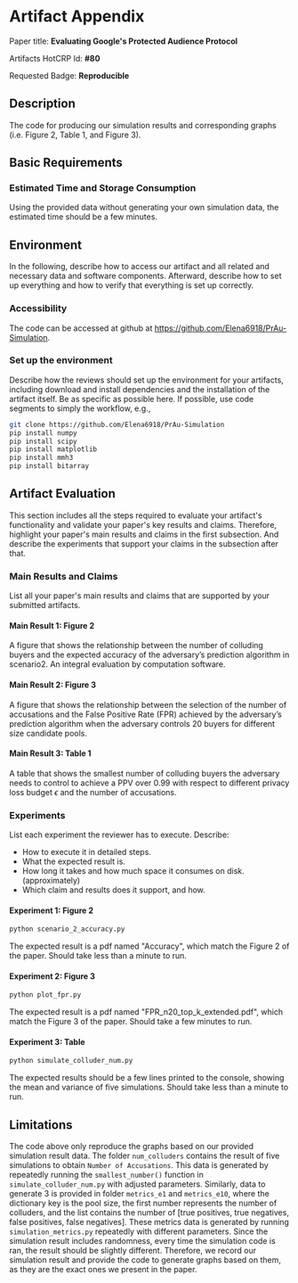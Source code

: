 # Artifact Appendix

Paper title: **Evaluating Google's Protected Audience Protocol**

Artifacts HotCRP Id: **#80**

Requested Badge: **Reproducible**

## Description
The code for producing our simulation results and corresponding graphs (i.e. Figure 2, Table 1, and Figure 3).

## Basic Requirements

### Estimated Time and Storage Consumption
Using the provided data without generating your own simulation data, the estimated time should be a few minutes. 

## Environment
In the following, describe how to access our artifact and all related and necessary data and software components.
Afterward, describe how to set up everything and how to verify that everything is set up correctly.

### Accessibility
The code can be accessed at github at https://github.com/Elena6918/PrAu-Simulation.


### Set up the environment
Describe how the reviews should set up the environment for your artifacts, including download and install dependencies and the installation of the artifact itself.
Be as specific as possible here.
If possible, use code segments to simply the workflow, e.g.,

```bash
git clone https://github.com/Elena6918/PrAu-Simulation
pip install numpy
pip install scipy 
pip install matplotlib
pip install mmh3
pip install bitarray
```

## Artifact Evaluation
This section includes all the steps required to evaluate your artifact's functionality and validate your paper's key results and claims.
Therefore, highlight your paper's main results and claims in the first subsection. And describe the experiments that support your claims in the subsection after that.

### Main Results and Claims
List all your paper's main results and claims that are supported by your submitted artifacts.

#### Main Result 1: Figure 2
A figure that shows the relationship between the number of colluding buyers and the expected accuracy of the adversary’s prediction algorithm in scenario2. An integral evaluation by computation software. 

#### Main Result 2: Figure 3
A figure that shows the relationship between the selection of the 
number of accusations and the False Positive Rate (FPR) achieved
by the adversary’s prediction algorithm when the adversary controls 20 buyers for different size candidate pools. 

#### Main Result 3: Table 1
A table that shows the smallest number of colluding buyers the
adversary needs to control to achieve a PPV over 0.99 with respect to different privacy loss budget $\epsilon$ and the number of accusations.

### Experiments
List each experiment the reviewer has to execute. Describe:
 - How to execute it in detailed steps.
 - What the expected result is.
 - How long it takes and how much space it consumes on disk. (approximately)
 - Which claim and results does it support, and how.

#### Experiment 1: Figure 2
```bash
python scenario_2_accuracy.py
```
The expected result is a pdf named "Accuracy", which match the Figure 2 of the paper. Should take less than a minute to run. 
#### Experiment 2: Figure 3
```bash
python plot_fpr.py
```
The expected result is a pdf named "FPR_n20_top_k_extended.pdf", which match the Figure 3 of the paper. Should take a few minutes to run. 

#### Experiment 3: Table
```bash
python simulate_colluder_num.py
```
The expected results should be a few lines printed to the console, showing the mean and variance of five simulations. Should take less than a minute to run. 

## Limitations
The code above only reproduce the graphs based on our provided simulation result data. The folder ``num_colluders`` contains the result of five simulations to obtain ``Number of Accusations``. This data is generated by repeatedly running the ``smallest_number()`` function in ``simulate_colluder_num.py`` with adjusted parameters. Similarly, data to generate 3 is provided in folder ``metrics_e1`` and ``metrics_e10``, where the dictionary key is the pool size, the first number represents the number of colluders, and the list contains the number of [true positives, true negatives, false positives, false negatives]. These metrics data is generated by running ``simulation_metrics.py`` repeatedly with different parameters. Since the simulation result includes randomness, every time the simulation code is ran, the result should be slightly different. Therefore, we record our simulation result and provide the code to generate graphs based on them, as they are the exact ones we present in the paper. 




